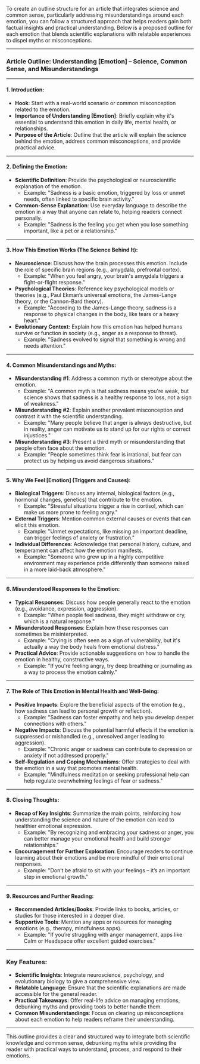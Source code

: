 To create an outline structure for an article that integrates science and common sense, particularly addressing misunderstandings around each emotion, you can follow a structured approach that helps readers gain both factual insights and practical understanding. Below is a proposed outline for each emotion that blends scientific explanations with relatable experiences to dispel myths or misconceptions.

---

### **Article Outline: Understanding [Emotion] – Science, Common Sense, and Misunderstandings**

---

#### **1. Introduction:**
   - **Hook**: Start with a real-world scenario or common misconception related to the emotion.
   - **Importance of Understanding [Emotion]**: Briefly explain why it's essential to understand this emotion in daily life, mental health, or relationships.
   - **Purpose of the Article**: Outline that the article will explain the science behind the emotion, address common misconceptions, and provide practical advice.

---

#### **2. Defining the Emotion:**
   - **Scientific Definition**: Provide the psychological or neuroscientific explanation of the emotion.
     - Example: "Sadness is a basic emotion, triggered by loss or unmet needs, often linked to specific brain activity."
   - **Common-Sense Explanation**: Use everyday language to describe the emotion in a way that anyone can relate to, helping readers connect personally.
     - Example: "Sadness is the feeling you get when you lose something important, like a pet or a relationship."

---

#### **3. How This Emotion Works (The Science Behind It):**
   - **Neuroscience**: Discuss how the brain processes this emotion. Include the role of specific brain regions (e.g., amygdala, prefrontal cortex).
     - Example: "When you feel angry, your brain's amygdala triggers a fight-or-flight response."
   - **Psychological Theories**: Reference key psychological models or theories (e.g., Paul Ekman’s universal emotions, the James-Lange theory, or the Cannon-Bard theory).
     - Example: "According to the James-Lange theory, sadness is a response to physical changes in the body, like tears or a heavy heart."
   - **Evolutionary Context**: Explain how this emotion has helped humans survive or function in society (e.g., anger as a response to threat).
     - Example: "Sadness evolved to signal that something is wrong and needs attention."

---

#### **4. Common Misunderstandings and Myths:**
   - **Misunderstanding #1**: Address a common myth or stereotype about the emotion.
     - Example: "A common myth is that sadness means you're weak, but science shows that sadness is a healthy response to loss, not a sign of weakness."
   - **Misunderstanding #2**: Explain another prevalent misconception and contrast it with the scientific understanding.
     - Example: "Many people believe that anger is always destructive, but in reality, anger can motivate us to stand up for our rights or correct injustices."
   - **Misunderstanding #3**: Present a third myth or misunderstanding that people often face about the emotion.
     - Example: "People sometimes think fear is irrational, but fear can protect us by helping us avoid dangerous situations."

---

#### **5. Why We Feel [Emotion] (Triggers and Causes):**
   - **Biological Triggers**: Discuss any internal, biological factors (e.g., hormonal changes, genetics) that contribute to the emotion.
     - Example: "Stressful situations trigger a rise in cortisol, which can make us more prone to feeling angry."
   - **External Triggers**: Mention common external causes or events that can elicit this emotion.
     - Example: "Unmet expectations, like missing an important deadline, can trigger feelings of anxiety or frustration."
   - **Individual Differences**: Acknowledge that personal history, culture, and temperament can affect how the emotion manifests.
     - Example: "Someone who grew up in a highly competitive environment may experience pride differently than someone raised in a more laid-back atmosphere."

---

#### **6. Misunderstood Responses to the Emotion:**
   - **Typical Responses**: Discuss how people generally react to the emotion (e.g., avoidance, expression, aggression).
     - Example: "When people feel sadness, they might withdraw or cry, which is a natural response."
   - **Misunderstood Responses**: Explain how these responses can sometimes be misinterpreted.
     - Example: "Crying is often seen as a sign of vulnerability, but it's actually a way the body heals from emotional distress."
   - **Practical Advice**: Provide actionable suggestions on how to handle the emotion in healthy, constructive ways.
     - Example: "If you're feeling angry, try deep breathing or journaling as a way to process the emotion calmly."

---

#### **7. The Role of This Emotion in Mental Health and Well-Being:**
   - **Positive Impacts**: Explore the beneficial aspects of the emotion (e.g., how sadness can lead to personal growth or reflection).
     - Example: "Sadness can foster empathy and help you develop deeper connections with others."
   - **Negative Impacts**: Discuss the potential harmful effects if the emotion is suppressed or mishandled (e.g., unresolved anger leading to aggression).
     - Example: "Chronic anger or sadness can contribute to depression or anxiety if not addressed properly."
   - **Self-Regulation and Coping Mechanisms**: Offer strategies to deal with the emotion in a way that promotes mental health.
     - Example: "Mindfulness meditation or seeking professional help can help regulate overwhelming feelings of fear or sadness."

---

#### **8. Closing Thoughts:**
   - **Recap of Key Insights**: Summarize the main points, reinforcing how understanding the science and nature of the emotion can lead to healthier emotional expression.
     - Example: "By recognizing and embracing your sadness or anger, you can better manage your emotional health and build stronger relationships."
   - **Encouragement for Further Exploration**: Encourage readers to continue learning about their emotions and be more mindful of their emotional responses.
     - Example: "Don’t be afraid to sit with your feelings – it’s an important step in emotional growth."

---

#### **9. Resources and Further Reading:**
   - **Recommended Articles/Books**: Provide links to books, articles, or studies for those interested in a deeper dive.
   - **Supportive Tools**: Mention any apps or resources for managing emotions (e.g., therapy, mindfulness apps).
     - Example: "If you’re struggling with anger management, apps like Calm or Headspace offer excellent guided exercises."

---

### Key Features:
- **Scientific Insights**: Integrate neuroscience, psychology, and evolutionary biology to give a comprehensive view.
- **Relatable Language**: Ensure that the scientific explanations are made accessible for the general reader.
- **Practical Takeaways**: Offer real-life advice on managing emotions, debunking myths and providing tools to better handle them.
- **Common Misunderstandings**: Focus on clearing up misconceptions about each emotion to help readers reframe their understanding.

---

This outline provides a clear and structured way to integrate both scientific knowledge and common sense, debunking myths while providing the reader with practical ways to understand, process, and respond to their emotions.